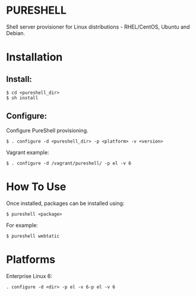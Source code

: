PURESHELL
=========

Shell server provisioner for Linux distributions - RHEL/CentOS, Ubuntu and Debian.


# Installation

## Install:

    $ cd <pureshell_dir>
    $ sh install

## Configure:

Configure PureShell provisioning.

    $ . configure -d <pureshell_dir> -p <platform> -v <version>

Vagrant example:

    $ . configure -d /vagrant/pureshell/ -p el -v 6

# How To Use

Once installed, packages can be installed using:

    $ pureshell <package>

For example:

    $ pureshell webtatic

# Platforms

Enterprise Linux 6:
    
    . configure -d <dir> -p el -v 6-p el -v 6